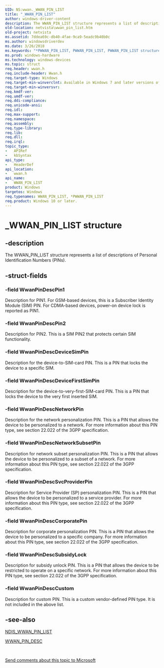 ```yaml
---
UID: NS:wwan._WWAN_PIN_LIST
title: "_WWAN_PIN_LIST"
author: windows-driver-content
description: The WWAN_PIN_LIST structure represents a list of descriptions of Personal Identification Numbers (PINs).
old-location: netvista\wwan_pin_list.htm
old-project: netvista
ms.assetid: 7ddea69c-db40-4fae-9ca9-5eadc9b40b0c
ms.author: windowsdriverdev
ms.date: 3/26/2018
ms.keywords: "*PWWAN_PIN_LIST, PWWAN_PIN_LIST, PWWAN_PIN_LIST structure pointer [Network Drivers Starting with Windows Vista], WWAN_PIN_LIST, WWAN_PIN_LIST structure [Network Drivers Starting with Windows Vista], WwanRef_b23c520d-20ea-4597-8dd2-2a1f9cd68938.xml, _WWAN_PIN_LIST, netvista.wwan_pin_list, wwan/PWWAN_PIN_LIST, wwan/WWAN_PIN_LIST"
ms.prod: windows-hardware
ms.technology: windows-devices
ms.topic: struct
req.header: wwan.h
req.include-header: Wwan.h
req.target-type: Windows
req.target-min-winverclnt: Available in Windows 7 and later versions of Windows.
req.target-min-winversvr: 
req.kmdf-ver: 
req.umdf-ver: 
req.ddi-compliance: 
req.unicode-ansi: 
req.idl: 
req.max-support: 
req.namespace: 
req.assembly: 
req.type-library: 
req.lib: 
req.dll: 
req.irql: 
topic_type:
-	APIRef
-	kbSyntax
api_type:
-	HeaderDef
api_location:
-	wwan.h
api_name:
-	WWAN_PIN_LIST
product: Windows
targetos: Windows
req.typenames: WWAN_PIN_LIST, *PWWAN_PIN_LIST
req.product: Windows 10 or later.
---
```


# _WWAN_PIN_LIST structure


## -description


The WWAN_PIN_LIST structure represents a list of descriptions of Personal Identification Numbers
  (PINs).


## -struct-fields




### -field WwanPinDescPin1

Description for PIN1. For GSM-based devices, this is a Subscriber Identity Module (SIM) PIN. For
     CDMA-based devices, power-on device lock is reported as PIN1.


### -field WwanPinDescPin2

Description for PIN2. This is a SIM PIN2 that protects certain SIM functionality.


### -field WwanPinDescDeviceSimPin

Description for the device-to-SIM-card PIN. This is a PIN that locks the device to a specific
     SIM.


### -field WwanPinDescDeviceFirstSimPin

Description for the device-to-very-first-SIM-card PIN. This is a PIN that locks the device to the
     very first inserted SIM.


### -field WwanPinDescNetworkPin

Description for the network personalization PIN. This is a PIN that allows the device to be
     personalized to a network. For more information about this PIN type, see section 22.022 of the 3GPP
     specification.


### -field WwanPinDescNetworkSubsetPin

Description for network subset personalization PIN. This is a PIN that allows the device to be
     personalized to a subset of a network. For more information about this PIN type, see section 22.022 of
     the 3GPP specification.


### -field WwanPinDescSvcProviderPin

Description for Service Provider (SP) personalization PIN. This is a PIN that allows the device to
     be personalized to a service provider. For more information about this PIN type, see section 22.022 of
     the 3GPP specification.


### -field WwanPinDescCorporatePin

Description for corporate personalization PIN. This is a PIN that allows the device to be
     personalized to a specific company. For more information about this PIN type, see section 22.022 of the
     3GPP specification.


### -field WwanPinDescSubsidyLock

Description for subsidy unlock PIN. This is a PIN that allows the device to be restricted to
     operate on a specific network. For more information about this PIN type, see section 22.022 of the 3GPP
     specification.


### -field WwanPinDescCustom

Description for custom PIN. This is a custom vendor-defined PIN type. It is not included in the
     above list.


## -see-also




<a href="https://msdn.microsoft.com/library/windows/hardware/ff567912">NDIS_WWAN_PIN_LIST</a>



<a href="https://msdn.microsoft.com/library/windows/hardware/ff571214">WWAN_PIN_DESC</a>
 

 

<a href="mailto:wsddocfb@microsoft.com?subject=Documentation%20feedback [netvista\netvista]:%20WWAN_PIN_LIST structure%20 RELEASE:%20(3/26/2018)&amp;body=%0A%0APRIVACY STATEMENT%0A%0AWe use your feedback to improve the documentation. We don't use your email address for any other purpose, and we'll remove your email address from our system after the issue that you're reporting is fixed. While we're working to fix this issue, we might send you an email message to ask for more info. Later, we might also send you an email message to let you know that we've addressed your feedback.%0A%0AFor more info about Microsoft's privacy policy, see http://privacy.microsoft.com/en-us/default.aspx." title="Send comments about this topic to Microsoft">Send comments about this topic to Microsoft</a>

